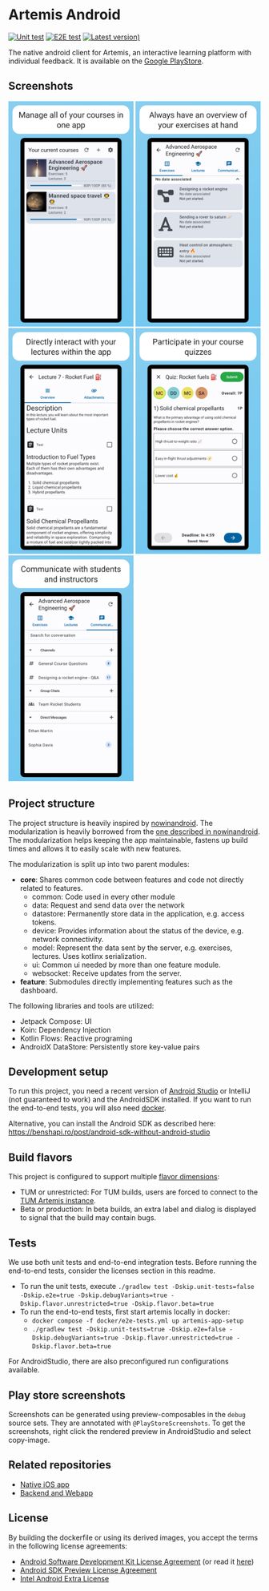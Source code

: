 # Artemis Android
[![Unit test](https://github.com/ls1intum/artemis-android/actions/workflows/unit-test.yml/badge.svg)](https://github.com/ls1intum/artemis-android/actions/workflows/unit-test.yml)
[![E2E test](https://github.com/ls1intum/artemis-android/actions/workflows/e2e-test.yml/badge.svg)](https://github.com/ls1intum/artemis-android/actions/workflows/e2e-test.yml)
[![Latest version)](https://img.shields.io/github/v/tag/ls1intum/artemis-android?label=%20Latest%20version&sort=semver)](https://github.com/ls1intum/artemis-android/releases/latest)

The native android client for Artemis, an interactive learning platform with individual feedback. 
It is available on the [Google PlayStore](https://play.google.com/store/apps/details?id=de.tum.cit.aet.artemis).

## Screenshots
<p float="left">
  <img src="playStoreScreenshots/smartphone/dashboard.png" width="250"/>
  <img src="playStoreScreenshots/smartphone/exerciseList.png" width="250"/>
  <img src="playStoreScreenshots/smartphone/lecture.png" width="250"/>
  <img src="playStoreScreenshots/smartphone/quiz.png" width="250"/>
  <img src="playStoreScreenshots/smartphone/conversationOverview.png" width="250"/>
</p>

## Project structure
The project structure is heavily inspired by [nowinandroid](https://github.com/android/nowinandroid). 
The modularization is heavily borrowed from the [one described in nowinandroid](https://github.com/android/nowinandroid/blob/main/docs/ModularizationLearningJourney.md).
The modularization helps keeping the app maintainable, fastens up build times and allows it to easily scale with new features.

The modularization is split up into two parent modules:
- **core**: Shares common code between features and code not directly related to features.
  - common: Code used in every other module
  - data: Request and send data over the network
  - datastore: Permanently store data in the application, e.g. access tokens.
  - device: Provides information about the status of the device, e.g. network connectivity.
  - model: Represent the data sent by the server, e.g. exercises, lectures. Uses kotlinx serialization.
  - ui: Common ui needed by more than one feature module.
  - websocket: Receive updates from the server.
- **feature**: Submodules directly implementing features such as the dashboard.


The following libraries and tools are utilized:
- Jetpack Compose: UI
- Koin: Dependency Injection
- Kotlin Flows: Reactive programing
- AndroidX DataStore: Persistently store key-value pairs

## Development setup
To run this project, you need a recent version of [Android Studio](https://developer.android.com/studio) or IntelliJ (not guaranteed to work) and the AndroidSDK installed.
If you want to run the end-to-end tests, you will also need [docker](https://www.docker.com/). 

Alternative, you can install the Android SDK as described here: https://benshapi.ro/post/android-sdk-without-android-studio

## Build flavors
This project is configured to support multiple [flavor dimensions](https://developer.android.com/build/build-variants):
- TUM or unrestricted: For TUM builds, users are forced to connect to the [TUM Artemis instance](https://artemis.cit.tum.de).
- Beta or production: In beta builds, an extra label and dialog is displayed to signal that the build may contain bugs. 

## Tests
We use both unit tests and end-to-end integration tests. Before running the end-to-end tests, consider the licenses section in this readme.
- To run the unit tests, execute `./gradlew test -Dskip.unit-tests=false -Dskip.e2e=true -Dskip.debugVariants=true -Dskip.flavor.unrestricted=true -Dskip.flavor.beta=true`
- To run the end-to-end tests, first start artemis locally in docker: 
  - `docker compose -f docker/e2e-tests.yml up artemis-app-setup`
  - `./gradlew test -Dskip.unit-tests=true -Dskip.e2e=false -Dskip.debugVariants=true -Dskip.flavor.unrestricted=true -Dskip.flavor.beta=true`


For AndroidStudio, there are also preconfigured run configurations available. 

## Play store screenshots
Screenshots can be generated using preview-composables in the `debug` source sets. They are annotated with `@PlayStoreScreenshots`. To get the screenshots, right click the rendered preview
in AndroidStudio and select copy-image.

## Related repositories
- [Native iOS app](https://github.com/ls1intum/artemis-ios)
- [Backend and Webapp](https://github.com/ls1intum/artemis)

## License
By building the dockerfile or using its derived images, you accept the terms in the following license agreements:
* [Android Software Development Kit License Agreement](https://raw.githubusercontent.com/thyrlian/AndroidSDK/master/EULA/AndroidSoftwareDevelopmentKitLicenseAgreement-20190116) (or read it [here](https://developer.android.com/studio/terms.html))
* [Android SDK Preview License Agreement](https://raw.githubusercontent.com/thyrlian/AndroidSDK/master/EULA/AndroidSDKPreviewLicenseAgreement)
* [Intel Android Extra License](https://raw.githubusercontent.com/thyrlian/AndroidSDK/master/EULA/IntelAndroidExtraLicense)

